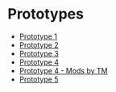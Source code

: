 # Prototypes

* [Prototype 1][p1]
* [Prototype 2][p2]
* [Prototype 3][p3]
* [Prototype 4][p4]
* [Prototype 4 - Mods by TM][p4tm]
* [Prototype 5][p5]

[p1]: <prototype-1/index.html>
[p2]: <prototype-2/index.html>
[p3]: <prototype-3/index.html>
[p4]: <prototype-4/index.html>
[p4tm]: <prototype-4-tm/index.html>
[p5]: <prototype-5/index.html>

